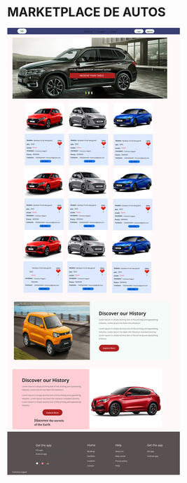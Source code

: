 # MARKETPLACE DE AUTOS
![Markeplace_Autos](https://github.com/fagust1992/Marketplace_Autos/blob/master/src/Components/assets/Img/Untitled.png?raw=true")


